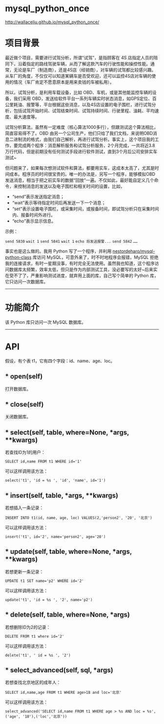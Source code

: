 # mysql_python_once
http://wallaceliu.github.io/mysql_python_once/

# 项目背景
最近做个项目，需要进行试驾分析，所谓“试驾”，是指顾客在 4S 店指定人员的陪同下，沿着指定的路线驾驶车辆，从而了解这款汽车的行驶性能和操控性能。通常，无论是车厂（制造商），还是4S店（经销商），对车辆的试驾都比较感兴趣。从车厂的角度，不仅仅可以知道某辆车是否受欢迎，还可以监控4S店对车辆的使用的情况（车厂肯定不愿意原本是用来卖钱的车被私用）。

所以，试驾分析，是利用车载设备，比如 OBD、车机，或是其他能监控车辆的设备，我们采用 OBD，发送给软件平台一系列车辆实时状态消息，如GPS定位、百公里耗油、报警等，平台根据这些消息，以及4S店设置的电子围栏，进行试驾分析，包括试驾开始时间、试驾结束时间、试驾持续时间、行驶里程、油耗、平均速度、最大速度等。

试驾分析算法，虽然有一定难度（核心算法1000多行），但跟测试这个算法相比，简直容易得不了。OBD 由另一个公司生产，他们只给了我们文档，来说明OBD消息二进制流的格式，由我们自己解析，再进行试驾分析。事实上，这个项目我的工作，要完成两个程序：消息解析服务和试驾分析服务，2个月完成，一共将近3.8万行代码，但是前期没有任何测试手段进行软件测试，直到3个月后公司安排实车测试~

但问题来了，如果每次想测试软件和算法，都要用实车，这成本太高了，尤其是时间成本。程序员的时间很宝贵的。唯一的办法是，另写一个程序，能够模拟OBD发送消息，相当于把之前实车的数据“回放”一遍。不仅如此，最好能自定义几个命令，来控制消息的发送以及电子围栏和相关时间的设置，比如，
* “send”表示发送指定消息；
* “wait”表示等待指定时间后再发送一下一个消息；
* “set”表示设置电子围栏，或采集时间，或报备时间，即试驾分析只在采集时间内、报备时间外进行。
* “echo”表示显示信息。

示例：

`send 5830`
`wait 1`
`send 5841`
`wait 1`
`echo 将发送报警...`
`send 5842`
`……`

事实也是这么做的。我用 Python 写了一个程序，并利用 [nestordeharo/mysql-python-class](https://github.com/nestordeharo/mysql-python-class) 库访问 MySQL，可意外来了，时不时地程序会报错，MySQL 拒绝我的连接请求，有时一星期没事，有时完全无法使用。虽然我也知道，这个程序访问数据库太频繁，效率太低，但只是作为内部测试工具，没必要写的太好~后来实在受不了了，严重影响测试进度，就弃用上面的库，自己写个简单的 Python 库，它只访问一次数据库。

***

# 功能简介
该 Python 库只访问一次 MySQL 数据库。

***

# API
假设，有个表 t1，它有四个字段：id、name、age、loc。
## * open(self)
打开数据库。

## * close(self)
关闭数据库。

## * select(self, table, where=None, *args, **kwargs)
若查找ID为1的用户：

`SELECT id,name FROM t1 WHERE id='1'`

可以这样调用该方法：

`select('t1', 'id = %s ', 'id', 'name', id='1')`

## * insert(self, table, *args, **kwargs)
若想插入一条记录：

`INSERT INTO t1(id, name, age, loc) VALUES(2,'person2', '20', '北京')`

可以这样调用该方法：

`insert('t1', id='2', name='person2', age='20')`

## * update(self, table, where=None, *args, **kwargs)
若想更新一条记录：

`UPDATE t1 SET name='p2' WHERE id='2'`

可以这样调用该方法：

`update('t1', 'id = %s ', '2', name='p2')`

## * delete(self, table, where=None, *args)
若想删除ID为2的记录：

`DELETE FROM t1 where id='2'`

可以这样调用该方法：

`delete('t1', ' id = %s ', '2')`

## * select_advanced(self, sql, *args)
若想查找北京地区的成年人：

`SELECT id,name,age FROM t1 WHERE age>18 and loc='北京'`

可以这样调用该方法：

`select_advanced('SELECT id,name FROM t1 WHERE age > %s AND loc = %s', ('age', '18'),('loc','北京'))`

